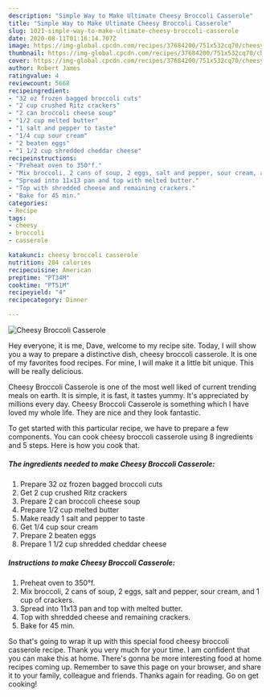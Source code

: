 ```yaml
---
description: "Simple Way to Make Ultimate Cheesy Broccoli Casserole"
title: "Simple Way to Make Ultimate Cheesy Broccoli Casserole"
slug: 1021-simple-way-to-make-ultimate-cheesy-broccoli-casserole
date: 2020-08-11T01:16:14.707Z
image: https://img-global.cpcdn.com/recipes/37684200/751x532cq70/cheesy-broccoli-casserole-recipe-main-photo.jpg
thumbnail: https://img-global.cpcdn.com/recipes/37684200/751x532cq70/cheesy-broccoli-casserole-recipe-main-photo.jpg
cover: https://img-global.cpcdn.com/recipes/37684200/751x532cq70/cheesy-broccoli-casserole-recipe-main-photo.jpg
author: Robert James
ratingvalue: 4
reviewcount: 5668
recipeingredient:
- "32 oz frozen bagged broccoli cuts"
- "2 cup crushed Ritz crackers"
- "2 can broccoli cheese soup"
- "1/2 cup melted butter"
- "1 salt and pepper to taste"
- "1/4 cup sour cream"
- "2 beaten eggs"
- "1 1/2 cup shredded cheddar cheese"
recipeinstructions:
- "Preheat oven to 350°f."
- "Mix broccoli, 2 cans of soup, 2 eggs, salt and pepper, sour cream, and 1 cup of crackers."
- "Spread into 11x13 pan and top with melted butter."
- "Top with shredded cheese and remaining crackers."
- "Bake for 45 min."
categories:
- Recipe
tags:
- cheesy
- broccoli
- casserole

katakunci: cheesy broccoli casserole 
nutrition: 204 calories
recipecuisine: American
preptime: "PT34M"
cooktime: "PT51M"
recipeyield: "4"
recipecategory: Dinner

---
```



![Cheesy Broccoli Casserole](https://img-global.cpcdn.com/recipes/37684200/751x532cq70/cheesy-broccoli-casserole-recipe-main-photo.jpg)

Hey everyone, it is me, Dave, welcome to my recipe site. Today, I will show you a way to prepare a distinctive dish, cheesy broccoli casserole. It is one of my favorites food recipes. For mine, I will make it a little bit unique. This will be really delicious.



Cheesy Broccoli Casserole is one of the most well liked of current trending meals on earth. It is simple, it is fast, it tastes yummy. It's appreciated by millions every day. Cheesy Broccoli Casserole is something which I have loved my whole life. They are nice and they look fantastic.


To get started with this particular recipe, we have to prepare a few components. You can cook cheesy broccoli casserole using 8 ingredients and 5 steps. Here is how you cook that.

<!--inarticleads1-->

##### The ingredients needed to make Cheesy Broccoli Casserole:

1. Prepare 32 oz frozen bagged broccoli cuts
1. Get 2 cup crushed Ritz crackers
1. Prepare 2 can broccoli cheese soup
1. Prepare 1/2 cup melted butter
1. Make ready 1 salt and pepper to taste
1. Get 1/4 cup sour cream
1. Prepare 2 beaten eggs
1. Prepare 1 1/2 cup shredded cheddar cheese




<!--inarticleads2-->

##### Instructions to make Cheesy Broccoli Casserole:

1. Preheat oven to 350°f.
1. Mix broccoli, 2 cans of soup, 2 eggs, salt and pepper, sour cream, and 1 cup of crackers.
1. Spread into 11x13 pan and top with melted butter.
1. Top with shredded cheese and remaining crackers.
1. Bake for 45 min.




So that's going to wrap it up with this special food cheesy broccoli casserole recipe. Thank you very much for your time. I am confident that you can make this at home. There's gonna be more interesting food at home recipes coming up. Remember to save this page on your browser, and share it to your family, colleague and friends. Thanks again for reading. Go on get cooking!

